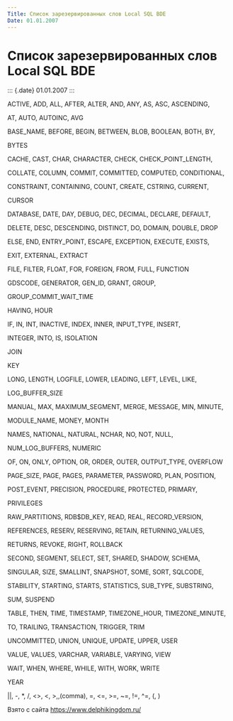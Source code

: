 ```yaml
---
Title: Cписок зарезервированных слов Local SQL BDE
Date: 01.01.2007
---
```



Cписок зарезервированных слов Local SQL BDE
===========================================

::: {.date}
01.01.2007
:::

ACTIVE, ADD, ALL, AFTER, ALTER, AND, ANY, AS, ASC, ASCENDING,

AT, AUTO, AUTOINC, AVG

BASE\_NAME, BEFORE, BEGIN, BETWEEN, BLOB, BOOLEAN, BOTH, BY,

BYTES

CACHE, CAST, CHAR, CHARACTER, CHECK, CHECK\_POINT\_LENGTH,

COLLATE, COLUMN, COMMIT, COMMITTED, COMPUTED, CONDITIONAL,

CONSTRAINT, CONTAINING, COUNT, CREATE, CSTRING, CURRENT,

CURSOR

DATABASE, DATE, DAY, DEBUG, DEC, DECIMAL, DECLARE, DEFAULT,

DELETE, DESC, DESCENDING, DISTINCT, DO, DOMAIN, DOUBLE, DROP

ELSE, END, ENTRY\_POINT, ESCAPE, EXCEPTION, EXECUTE, EXISTS,

EXIT, EXTERNAL, EXTRACT

FILE, FILTER, FLOAT, FOR, FOREIGN, FROM, FULL, FUNCTION

GDSCODE, GENERATOR, GEN\_ID, GRANT, GROUP,

GROUP\_COMMIT\_WAIT\_TIME

HAVING, HOUR

IF, IN, INT, INACTIVE, INDEX, INNER, INPUT\_TYPE, INSERT,

INTEGER, INTO, IS, ISOLATION

JOIN

KEY

LONG, LENGTH, LOGFILE, LOWER, LEADING, LEFT, LEVEL, LIKE,

LOG\_BUFFER\_SIZE

MANUAL, MAX, MAXIMUM\_SEGMENT, MERGE, MESSAGE, MIN, MINUTE,

MODULE\_NAME, MONEY, MONTH

NAMES, NATIONAL, NATURAL, NCHAR, NO, NOT, NULL,

NUM\_LOG\_BUFFERS, NUMERIC

OF, ON, ONLY, OPTION, OR, ORDER, OUTER, OUTPUT\_TYPE, OVERFLOW

PAGE\_SIZE, PAGE, PAGES, PARAMETER, PASSWORD, PLAN, POSITION,

POST\_EVENT, PRECISION, PROCEDURE, PROTECTED, PRIMARY,

PRIVILEGES

RAW\_PARTITIONS, RDB$DB\_KEY, READ, REAL, RECORD\_VERSION,

REFERENCES, RESERV, RESERVING, RETAIN, RETURNING\_VALUES,

RETURNS, REVOKE, RIGHT, ROLLBACK

SECOND, SEGMENT, SELECT, SET, SHARED, SHADOW, SCHEMA,

SINGULAR, SIZE, SMALLINT, SNAPSHOT, SOME, SORT, SQLCODE,

STABILITY, STARTING, STARTS, STATISTICS, SUB\_TYPE, SUBSTRING,

SUM, SUSPEND

TABLE, THEN, TIME, TIMESTAMP, TIMEZONE\_HOUR, TIMEZONE\_MINUTE,

TO, TRAILING, TRANSACTION, TRIGGER, TRIM

UNCOMMITTED, UNION, UNIQUE, UPDATE, UPPER, USER

VALUE, VALUES, VARCHAR, VARIABLE, VARYING, VIEW

WAIT, WHEN, WHERE, WHILE, WITH, WORK, WRITE

YEAR

\|\|, -, *, /, \<\>, \<, \>,,(comma), =, \<=, \>=, \~=, !=, ^=, (, )

Взято с сайта <https://www.delphikingdom.ru/>
